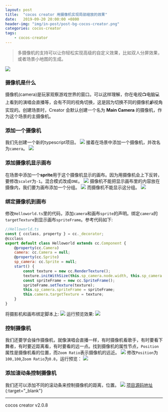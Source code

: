 ```yaml
---
layout: post
title:  "cocos creator 用摄像机实现局部缩放的效果"
date:   2019-09-20 20:00:00 +0800
header-img: "img/in-post/post-bg-cocos-creator.png"
categories: cocos-creator
tags:
    - cocos-creator
---
```

> 多摄像机的支持可以让你轻松实现高级的自定义效果，比如双人分屏效果，或者场景小地图的生成。  

![](/img/in-post/2019-09-20-bg.png)
### 摄像机是什么
摄像机(camera)是玩家观察游戏世界的窗口。可以这样理解，你在电视📺电脑💻上看到的演唱会直播等，会有不同的视角切换，这是因为切换不同的摄像机📹视角实现的。创建场景时，Creator 会默认创建一个名为 **Main Camera** 的摄像机，作为这个场景的主摄像机。

### 添加一个摄像机
我们先创建一个新的typescript项目。
![](/img/in-post/2019-09-20-ccc-new-project.png)
接着在场景中添加一个摄像机，并改名为`camera`。
![](/img/in-post/2019-09-20-ccc-camera.gif)

### 添加摄像机显示画布
在场景中添加一个**sprite**用于这个摄像机显示的画布。因为用摄像机会上下反转，要修改`scaleY`为`-1`。混合模式改成`ONE`。
![](/img/in-post/2019-09-20-ccc-sprite.png)
摄像机不能把显示画布里的内容放在摄像内，我们要为画布添加一个分组。
![](/img/in-post/2019-09-20-ccc-sprite-group.png)
而摄像机不能显示这分组。
![](/img/in-post/2019-09-20-ccc-camera-mask.png)

### 绑定摄像机到画布
修改`Helloworld.ts`里的代码，添加`camera`和画布`sprite`的声明。绑定`camera`的`targetTexture`到显示画布`spriteFrame`。参考代码如下:
```js
//Helloworld.ts
const { ccclass, property } = cc._decorator;
@ccclass
export default class Helloworld extends cc.Component {
    @property(cc.Camera)
    camera: cc.Camera = null;
    @property(cc.Sprite)
    sp_camera: cc.Sprite = null;
    start() {
        const texture = new cc.RenderTexture();
        texture.initWithSize(this.sp_camera.node.width, this.sp_camera.node.height);
        const spriteFrame = new cc.SpriteFrame();
        spriteFrame.setTexture(texture);
        this.sp_camera.spriteFrame = spriteFrame;
        this.camera.targetTexture = texture;
    }
}
```
将摄影机和画布绑定脚本上:
![](/img/in-post/2019-09-20-ccc-script.png)
运行预览效果:
![](/img/in-post/2019-09-20-ccc-result-1.png)

### 控制摄像机
我们还要学会操作摄像机，就像演唱会直播一样，有时摄像机看歌手，有时要看下舞者，有时要近距离看，有时要看的远一点。找到摄像机的属性节点，`Position`属性是摄像机看的位置，而`Zoom Ratio`表示摄像机的远近。
![](/img/in-post/2019-09-20-ccc-camera-prop.png)
修改`Position`为`100,100`,`Zoom Ratio`为`0.8`，运行预览：
![](/img/in-post/2019-09-20-ccc-result-2.png)

### 添加滚动条控制摄像机
我们还可以添加不同的滚动条来控制摄像机的距离，位置。
![](/img/in-post/2019-09-20-ccc-camera-preview.gif)
[项目源码地址](https://github.com/baiyuwubing/cocos_creator_camera_demo){:target="_blank"}

----
cocos creator v2.0.8